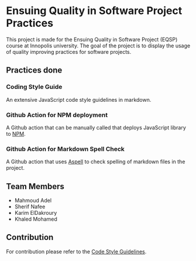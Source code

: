 # Ensuing Quality in Software Project Practices

This project is made for the Ensuing Quality in Software Project (EQSP) course at Innopolis university. The goal of the project is to display the usage of quality improving practices for software projects.

## Practices done

### Coding Style Guide

An extensive JavaScript code style guidelines in markdown.

### Github Action for NPM deployment

A Github action that can be manually called that deploys JavaScript library to [NPM](https://www.npmjs.com/).

### Github Action for Markdown Spell Check

A Github action that uses [Aspell](http://aspell.net/) to check spelling of markdown files in the project.

## Team Members

* Mahmoud Adel
* Sherif Nafee
* Karim ElDakroury
* Khaled Mohamed

## Contribution

For contribution please refer to the [Code Style Guidelines](/Code%20Style%20Guidelines.md).
